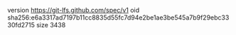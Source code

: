 version https://git-lfs.github.com/spec/v1
oid sha256:e6a3317ad7197b11cc8835d55fc7d94e2be1ae3be545a7b9f29ebc3330fd2715
size 3438
